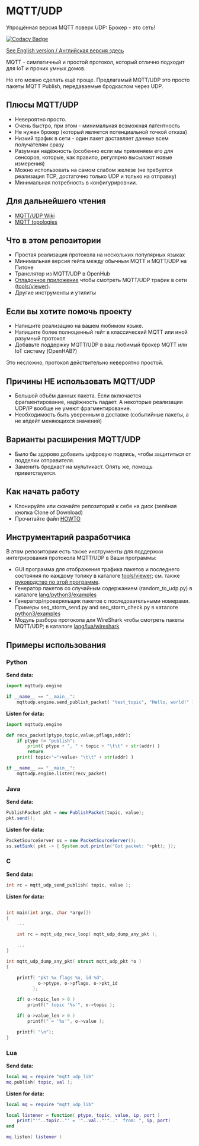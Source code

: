 # MQTT/UDP
Упрощённая версия MQTT поверх UDP: Брокер - это сеть!

[![Codacy Badge](https://api.codacy.com/project/badge/Grade/c498fc36dbea4e41a05f4ba5a8c0ff96)](https://www.codacy.com/app/dzavalishin/mqtt_udp?utm_source=github.com&amp;utm_medium=referral&amp;utm_content=dzavalishin/mqtt_udp&amp;utm_campaign=Badge_Grade)

[See English version / Английская версия здесь](./README.md)


MQTT - симпатичный и простой протокол, который отлично подходит для IoT и прочих умных домов.

Но его можно сделать ещё проще. Предлагамый MQTT/UDP это просто
пакеты MQTT Publish, передаваемые бродкастом через UDP.

## Плюсы MQTT/UDP

*   Невероятно просто.
*   Очень быстро, при этом - минимальная возможная латентность
*   Не нужен брокер (который является потенциальной точкой отказа)
*   Низкий трафик в сети - один пакет доставляет данные всем получателям сразу
*   Разумная надёжность (особенно если мы применяем его для сенсоров, которые, как правило, регулярно высылают новые измерения)
*   Можно использовать на самом слабом железе (не требуется реализация TCP, достаточно только UDP и только на отправку)
*   Минимальная потребность в конфигурировнии.

## Для дальнейшего чтения

*   [MQTT/UDP Wiki](../../wiki)
*   [MQTT topologies](./dox/Topologies.md)

## Что в этом репозитории

*   Простая реализация протокола на нескольких популярных языках
*   Минимальная версия гейта между обычным MQTT и MQTT/UDP на Питоне
*   Транслятор из MQTT/UDP в OpenHub
*   [Отладочное приложение](https://github.com/dzavalishin/mqtt_udp/wiki/MQTT-UDP-Viewer-Help) чтобы смотреть MQTT/UDP трафик в сети ([tools/viewer](tools/viewer)).
*   Другие инструменты и утилиты

## Если вы хотите помочь проекту

*   Напишите реализацию на вашем любимом языке.
*   Напишите более полноценный гейт в классический MQTT или иной разумный протокол
*   Добавьте поддержку MQTT/UDP в ваш любимый брокер MQTT или IoT систему (OpenHAB?)

Это несложно, протокол действительно невероятно простой.

## Причины НЕ использовать MQTT/UDP

*   Большой объём данных пакета. Если включается фрагментирование, надёжность падает. А некоторые реализации UDP/IP вообще не умеют фрагментирование.
*   Необходимость быть уверенным в доставке (событийные пакеты, а не апдейт меняющихся значений)

## Варианты расширения MQTT/UDP

*   Было бы здорово добавить цифровую подпись, чтобы защититься от подделки отправителя.
*   Заменить бродкаст на мультикаст. Опять же, помощь приветствуется.

## Как начать работу

*   Клонируйте или скачайте репозиторий к себе на диск (зелёная кнопка Clone of Download)
*   Прочитайте файл [HOWTO](https://raw.githubusercontent.com/dzavalishin/mqtt_udp/master/HOWTO)

## Инструментарий разработчика

В этом репозитории есть также инструменты для поддержки интегрирования протокола MQTT/UDP в Ваши программы:

*   GUI программа для отображения трафика пакетов и последнего состояния по каждому топику в каталоге [tools/viewer](https://github.com/dzavalishin/mqtt_udp/tree/master/tools/viewer); см. также [руководство по этой программе](https://github.com/dzavalishin/mqtt_udp/wiki/MQTT-UDP-Viewer-Help).
*   Генератор пакетов со случайным содержанием (random_to_udp.py) в каталоге [lang/python3/examples](https://github.com/dzavalishin/mqtt_udp/tree/master/python3/examples) 
*   Генератор/проверяльщик пакетов с последовательными номерами. Примеры seq_storm_send.py and seq_storm_check.py в каталоге [python3/examples](https://github.com/dzavalishin/mqtt_udp/tree/master/python3/examples) 
*   Модуль разбора протокола для WireShark чтобы смотреть пакеты MQTT/UDP; в каталоге [lang/lua/wireshark](https://github.com/dzavalishin/mqtt_udp/tree/master/lua/wireshark)

## Примеры использования

### Python

**Send data:**

```python
import mqttudp.engine

if __name__ == "__main__":
    mqttudp.engine.send_publish_packet( "test_topic", "Hello, world!" )
```

**Listen for data:**

```python
import mqttudp.engine

def recv_packet(ptype,topic,value,pflags,addr):
    if ptype != "publish":
        print( ptype + ", " + topic + "\t\t" + str(addr) )
        return
    print( topic+"="+value+ "\t\t" + str(addr) )

if __name__ == "__main__":
    mqttudp.engine.listen(recv_packet)
```



### Java

**Send data:**

```java
PublishPacket pkt = new PublishPacket(topic, value);
pkt.send();

```

**Listen for data:**


```java
PacketSourceServer ss = new PacketSourceServer();
ss.setSink( pkt -> { System.out.println("Got packet: "+pkt); });

```


### C

**Send data:**

```c
int rc = mqtt_udp_send_publish( topic, value );

```

**Listen for data:**

```c

int main(int argc, char *argv[])
{
    ...

    int rc = mqtt_udp_recv_loop( mqtt_udp_dump_any_pkt );

    ...
}

int mqtt_udp_dump_any_pkt( struct mqtt_udp_pkt *o )
{

    printf( "pkt %x flags %x, id %d",
            o->ptype, o->pflags, o->pkt_id
          );

    if( o->topic_len > 0 )
        printf(" topic '%s'", o->topic );

    if( o->value_len > 0 )
        printf(" = '%s'", o->value );

    printf( "\n");
}


```


### Lua


**Send data:**


```lua
local mq = require "mqtt_udp_lib"
mq.publish( topic, val );

```

**Listen for data:**


```lua
local mq = require "mqtt_udp_lib"

local listener = function( ptype, topic, value, ip, port )
    print("'"..topic.."' = '"..val.."'".."	from: ", ip, port)
end

mq.listen( listener )
```




